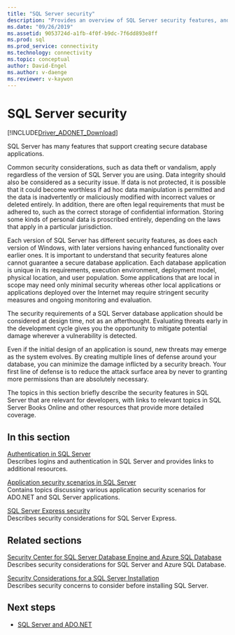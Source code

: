 ```yaml
---
title: "SQL Server security"
description: "Provides an overview of SQL Server security features, and application scenarios for creating secure ADO.NET applications that target SQL Server."
ms.date: "09/26/2019"
ms.assetid: 9053724d-a1fb-4f0f-b9dc-7f6dd893e8ff
ms.prod: sql
ms.prod_service: connectivity
ms.technology: connectivity
ms.topic: conceptual
author: David-Engel
ms.author: v-daenge
ms.reviewer: v-kaywon
---
```

# SQL Server security

[!INCLUDE[Driver_ADONET_Download](../../../includes/driver_adonet_download.md)]

SQL Server has many features that support creating secure database applications.  
  
Common security considerations, such as data theft or vandalism, apply regardless of the version of SQL Server you are using. Data integrity should also be considered as a security issue. If data is not protected, it is possible that it could become worthless if ad hoc data manipulation is permitted and the data is inadvertently or maliciously modified with incorrect values or deleted entirely. In addition, there are often legal requirements that must be adhered to, such as the correct storage of confidential information. Storing some kinds of personal data is proscribed entirely, depending on the laws that apply in a particular jurisdiction.  
  
Each version of SQL Server has different security features, as does each version of Windows, with later versions having enhanced functionality over earlier ones. It is important to understand that security features alone cannot guarantee a secure database application. Each database application is unique in its requirements, execution environment, deployment model, physical location, and user population. Some applications that are local in scope may need only minimal security whereas other local applications or applications deployed over the Internet may require stringent security measures and ongoing monitoring and evaluation.  
  
The security requirements of a SQL Server database application should be considered at design time, not as an afterthought. Evaluating threats early in the development cycle gives you the opportunity to mitigate potential damage wherever a vulnerability is detected.  
  
Even if the initial design of an application is sound, new threats may emerge as the system evolves. By creating multiple lines of defense around your database, you can minimize the damage inflicted by a security breach. Your first line of defense is to reduce the attack surface area by never to granting more permissions than are absolutely necessary.  
  
The topics in this section briefly describe the security features in SQL Server that are relevant for developers, with links to relevant topics in SQL Server Books Online and other resources that provide more detailed coverage.  
  
## In this section  
[Authentication in SQL Server](authentication-sql-server.md)  
Describes logins and authentication in SQL Server and provides links to additional resources. 
  
[Application security scenarios in SQL Server](application-security-scenarios-sql-server.md)  
Contains topics discussing various application security scenarios for ADO.NET and SQL Server applications.  
  
[SQL Server Express security](sql-server-express-security.md)  
Describes security considerations for SQL Server Express.  
  
## Related sections  
[Security Center for SQL Server Database Engine and Azure SQL Database](../../../relational-databases/security/security-center-for-sql-server-database-engine-and-azure-sql-database.md)  
Describes security considerations for SQL Server and Azure SQL Database.

[Security Considerations for a SQL Server Installation](../../../sql-server/install/security-considerations-for-a-sql-server-installation.md)  
Describes security concerns to consider before installing SQL Server.

## Next steps
- [SQL Server and ADO.NET](index.md)
